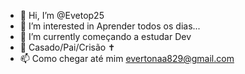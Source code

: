 - 👋 Hi, I’m @Evetop25
- 👀 I’m interested in Aprender todos os dias...
- 🌱 I’m currently  começando a estudar Dev
- 💞️ Casado/Pai/Crisão  ✝
- 📫 Como chegar até mim  evertonaa829@gmail.com

<!---
Evetop25/Evetop25 is a ✨ special ✨ repository because its `README.md` (this file) appears on your GitHub profile.
You can click the Preview link to take a look at your changes.
--->
